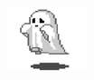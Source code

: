 <div align="center" style="display: flex; align-items: center; justify-content: center; gap: 15px;">
  <img src="ghost.gif" alt="ghost gif" width="140"/>
</div>
